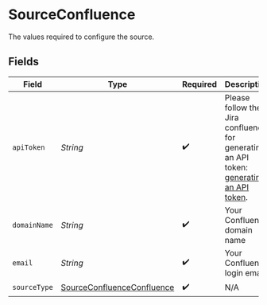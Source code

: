 # SourceConfluence

The values required to configure the source.


## Fields

| Field                                                                                                                                                                                                    | Type                                                                                                                                                                                                     | Required                                                                                                                                                                                                 | Description                                                                                                                                                                                              | Example                                                                                                                                                                                                  |
| -------------------------------------------------------------------------------------------------------------------------------------------------------------------------------------------------------- | -------------------------------------------------------------------------------------------------------------------------------------------------------------------------------------------------------- | -------------------------------------------------------------------------------------------------------------------------------------------------------------------------------------------------------- | -------------------------------------------------------------------------------------------------------------------------------------------------------------------------------------------------------- | -------------------------------------------------------------------------------------------------------------------------------------------------------------------------------------------------------- |
| `apiToken`                                                                                                                                                                                               | *String*                                                                                                                                                                                                 | :heavy_check_mark:                                                                                                                                                                                       | Please follow the Jira confluence for generating an API token: <a href="https://support.atlassian.com/atlassian-account/docs/manage-api-tokens-for-your-atlassian-account/">generating an API token</a>. |                                                                                                                                                                                                          |
| `domainName`                                                                                                                                                                                             | *String*                                                                                                                                                                                                 | :heavy_check_mark:                                                                                                                                                                                       | Your Confluence domain name                                                                                                                                                                              |                                                                                                                                                                                                          |
| `email`                                                                                                                                                                                                  | *String*                                                                                                                                                                                                 | :heavy_check_mark:                                                                                                                                                                                       | Your Confluence login email                                                                                                                                                                              | abc@example.com                                                                                                                                                                                          |
| `sourceType`                                                                                                                                                                                             | [SourceConfluenceConfluence](../../models/shared/SourceConfluenceConfluence.md)                                                                                                                          | :heavy_check_mark:                                                                                                                                                                                       | N/A                                                                                                                                                                                                      |                                                                                                                                                                                                          |